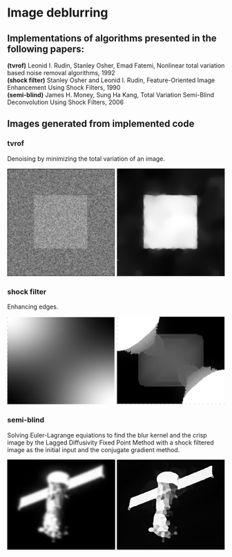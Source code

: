 # Image deblurring

## Implementations of algorithms presented in the following papers:
**(tvrof)** Leonid I. Rudin, Stanley Osher, Emad Fatemi, Nonlinear total variation based noise removal algorithms, 1992<br>
**(shock filter)** Stanley Osher and Leonid I. Rudin, Feature-Oriented Image Enhancement Using Shock Filters, 1990<br>
**(semi-blind)** James H. Money, Sung Ha Kang, Total Variation Semi-Blind Deconvolution Using Shock Filters, 2006


## Images generated from implemented code
### tvrof
Denoising by minimizing the total variation of an image.
<p float="left">
  <img src="generated images/tvrof/tvrof-noisy.png" width="250" />
  <img src="generated images/tvrof/tvrof-denoised.png" width="250" /> 
</p>

### shock filter 
Enhancing edges.
<p float="left">
  <img src="generated images/shock filter/shockfilter-blurry.png" width="250" />
  <img src="generated images/shock filter/shockfilter-shocked.png" width="250" /> 
</p>

### semi-blind
Solving Euler-Lagrange equiations to find the blur kernel and the crisp image by the Lagged Diffusivity Fixed Point Method with a shock filtered image as the initial input and the conjugate gradient method.
<p float="left">
  <img src="generated images/semi-blind/semi-blind-blurry-image.png" width="250" />
  <img src="generated images/semi-blind/semi-blind-image-solution.png" width="250" /> 
</p>